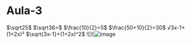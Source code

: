 # Aula-3
$\sqrt25$
$\sqrt36=$
$\frac{10}{2}=5$
$\frac{50+10}{2}=30$
√3x-1+(1+2x)²
$\sqrt{3x-1}+(1+2x)^2$
![](![image](https://github.com/taimaraschwb24/Aula-3/assets/146302484/114c6bdb-645d-4c07-8a87-801c8a4791cf)
